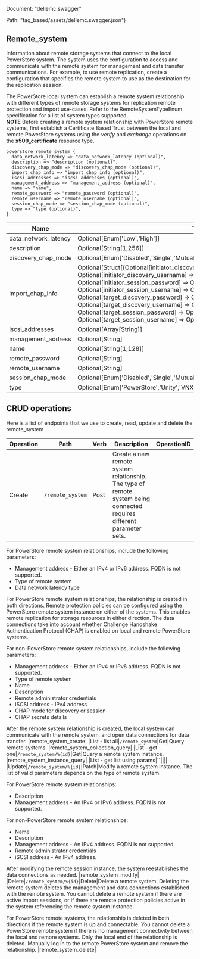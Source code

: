 Document: "dellemc.swagger"


Path: "tag_based/assets/dellemc.swagger.json")

## Remote_system

Information about remote storage systems that connect to the local PowerStore system. The system uses the configuration to access and communicate with the remote system for management and data transfer communications. 
For example, to use remote replication, create a configuration that specifies the remote system to use as the destination for the replication session.

The PowerStore local system can establish a remote system relationship with different types of remote storage systems for replication remote protection and import use-cases. Refer to the RemoteSystemTypeEnum specification for a list of system types supported.  
**NOTE**
Before creating a remote system relationship with PowerStore remote systems, first establish a Certificate Based Trust between the local and remote PowerStore systems using the *verify* and *exchange* operations on the **x509_certificate** resource type.


```puppet
powerstore_remote_system {
  data_network_latency => "data_network_latency (optional)",
  description => "description (optional)",
  discovery_chap_mode => "discovery_chap_mode (optional)",
  import_chap_info => "import_chap_info (optional)",
  iscsi_addresses => "iscsi_addresses (optional)",
  management_address => "management_address (optional)",
  name => "name",
  remote_password => "remote_password (optional)",
  remote_username => "remote_username (optional)",
  session_chap_mode => "session_chap_mode (optional)",
  type => "type (optional)",
}
```

| Name        | Type           | Required       |
| ------------- | ------------- | ------------- |
|data_network_latency | Optional[Enum['Low','High']] | false |
|description | Optional[String[1,256]] | false |
|discovery_chap_mode | Optional[Enum['Disabled','Single','Mutual']] | false |
|import_chap_info | Optional[Struct[{Optional[initiator_discovery_password] => Optional[String], Optional[initiator_discovery_username] => Optional[String], Optional[initiator_session_password] => Optional[String], Optional[initiator_session_username] => Optional[String], Optional[target_discovery_password] => Optional[String], Optional[target_discovery_username] => Optional[String], Optional[target_session_password] => Optional[String], Optional[target_session_username] => Optional[String], }]] | false |
|iscsi_addresses | Optional[Array[String]] | false |
|management_address | Optional[String] | false |
|name | Optional[String[1,128]] | true |
|remote_password | Optional[String] | false |
|remote_username | Optional[String] | false |
|session_chap_mode | Optional[Enum['Disabled','Single','Mutual']] | false |
|type | Optional[Enum['PowerStore','Unity','VNX','PS_Equallogic','Storage_Center','XtremIO']] | false |



## CRUD operations

Here is a list of endpoints that we use to create, read, update and delete the remote_system

| Operation | Path | Verb | Description | OperationID |
| ------------- | ------------- | ------------- | ------------- | ------------- |
|Create|`/remote_system`|Post|Create a new remote system relationship. The type of remote system being connected requires different parameter sets. 
For PowerStore remote system relationships, include the following parameters:
* Management address - Either an IPv4 or IPv6 address. FQDN is not supported.
* Type of remote system 
* Data network latency type




For PowerStore remote system relationships, the relationship is created in both directions. Remote protection policies can be configured using the PowerStore remote system instance on either of the systems. This enables remote replication for storage resources in either direction. The data connections take into account whether Challenge Handshake Authentication Protocol (CHAP) is enabled on local and remote PowerStore systems.




For non-PowerStore remote system relationships, include the following parameters:
* Management address - Either an IPv4 or IPv6 address. FQDN is not supported.
* Type of remote system
* Name
* Description
* Remote administrator credentials
* iSCSI address - IPv4 address
* CHAP mode for discovery or session 
* CHAP secrets details




After the remote system relationship is created, the local system can communicate with the remote system, and open data connections for data transfer.
|remote_system_create|
|List - list all|`/remote_system`|Get|Query remote systems.
|remote_system_collection_query|
|List - get one|`/remote_system/%{id}`|Get|Query a remote system instance.
|remote_system_instance_query|
|List - get list using params|``||||
|Update|`/remote_system/%{id}`|Patch|Modify a remote system instance. The list of valid parameters depends on the type of remote system.




For PowerStore remote system relationships:

* Description
* Management address - An IPv4 or IPv6 address. FQDN is not supported.




For non-PowerStore remote system relationships:

* Name
* Description
* Management address - An IPv4 address. FQDN is not supported.
* Remote administrator credentials
* iSCSI address - An IPv4 address.




After modifying the remote session instance, the system reestablishes the data connections as needed.
|remote_system_modify|
|Delete|`/remote_system/%{id}`|Delete|Delete a remote system. Deleting the remote system deletes the management and data connections established with the remote system. You cannot delete a remote system if there are active import sessions, or if there are remote protection policies active in the system referencing the remote system instance.




For PowerStore remote systems, the relationship is deleted in both directions if the remote system is up and connectable. You cannot delete a PowerStore remote system if there is no management connectivity between the local and remore systems. Only the local end of the relationship is deleted. Manually log in to the remote PowerStore system and remove the relationship.
|remote_system_delete|
